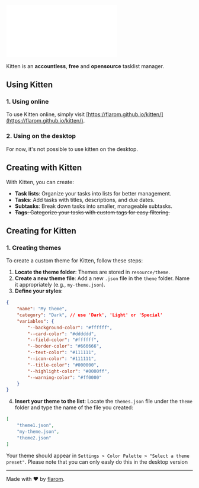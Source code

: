 <img src="resource/branding/light-full.png" width="300" alt="Kitten Logo">

Kitten is an **accountless**, **free** and **opensource** tasklist manager.

## Using Kitten
### 1. Using online
To use Kitten online, simply visit [https://flarom.github.io/kitten/](https://flarom.github.io/kitten/).

### 2. Using on the desktop
For now, it's not possible to use kitten on the desktop.

## Creating with Kitten
With Kitten, you can create:
- **Task lists**: Organize your tasks into lists for better management.
- **Tasks**: Add tasks with titles, descriptions, and due dates.
- **Subtasks**: Break down tasks into smaller, manageable subtasks.
- ~~**Tags**: Categorize your tasks with custom tags for easy filtering.~~

## Creating for Kitten
### 1. Creating themes
To create a custom theme for Kitten, follow these steps:
1. **Locate the theme folder**: Themes are stored in `resource/theme`.
2. **Create a new theme file**: Add a new `.json` file in the `theme` folder. Name it appropriately (e.g., `my-theme.json`).
3. **Define your styles**:
```json
{
    "name": "My theme",
    "category": "Dark", // use 'Dark', 'Light' or 'Special'
    "variables": {
        "--background-color": "#ffffff",
        "--card-color": "#dddddd",
        "--field-color": "#ffffff",
        "--border-color": "#666666",
        "--text-color": "#111111",
        "--icon-color": "#111111",
        "--title-color": "#000000",
        "--highlight-color": "#0000ff",
        "--warning-color": "#ff0000"
    }
}
```
4. **Insert your theme to the list**: Locate the `themes.json` file under the `theme` folder and type the name of the file you created:
```json
[
    "theme1.json",
    "my-theme.json",
    "theme2.json"
]
```
Your theme should appear in `Settings > Color Palette > "Select a theme preset"`.
Please note that you can only easly do this in the desktop version

---

Made with ❤️ by [flarom](https://github.com/flarom).
